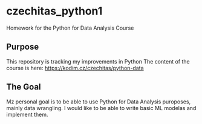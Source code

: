 # czechitas_python1
Homework for the Python for Data Analysis Course

## Purpose
This repository is tracking my improvements in Python
The content of the course is here: https://kodim.cz/czechitas/python-data

## The Goal
Mz personal goal is to be able to use Python for Data Analysis puroposes, mainly data wrangling. I would like to be able to write basic ML modelas and implement them.
